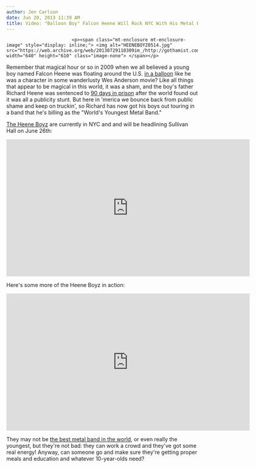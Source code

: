 ```yaml
---
author: Jen Carlson
date: Jun 20, 2013 11:39 AM
title: Video: "Balloon Boy" Falcon Heene Will Rock NYC With His Metal Band
---
```



                            
                            
                            
                            <p><span class="mt-enclosure mt-enclosure-image" style="display: inline;"> <img alt="HEENEBOYZ0514.jpg" src="https://web.archive.org/web/20130729110309im_/http://gothamist.com/attachments/arts_jen/HEENEBOYZ0514.jpg" width="640" height="610" class="image-none"> </span></p>

<p>Remember that magical hour or so in 2009 when we all believed a young boy named Falcon Heene was floating around the U.S. <a href="https://web.archive.org/web/20130729110309/http://gothamist.com/tags/balloonboy">in a balloon</a> like he was a character in some wanderlusty Wes Anderson movie? Like all things that appear to be magical in this world, it was a sham, and the boy&apos;s father Richard Heene was sentenced to <a href="https://web.archive.org/web/20130729110309/http://gothamist.com/2009/12/23/balloon_boy_dad_sentenced_to_90_day.php">90 days in prison</a> after the world found out it was all a publicity stunt. But here in &apos;merica we bounce back from public shame and keep on truckin&apos;, so Richard has now got his boys out touring in a band that he&apos;s billing as the &quot;World&apos;s Youngest Metal Band.&quot;</p>

<p><a href="https://web.archive.org/web/20130729110309/http://www.heeneboyz.com/home.cfm">The Heene Boyz</a> are currently in NYC and and will be headlining Sullivan Hall on June 26th:</p>

<p><iframe width="640" height="360" src="https://web.archive.org/web/20130729110309if_/http://www.youtube.com/embed/TuI_O3umGEU" frameborder="0" allowfullscreen></iframe></p>

<p>Here&apos;s some more of the Heene Boyz in action: </p>

<p><iframe width="640" height="360" src="https://web.archive.org/web/20130729110309if_/http://www.youtube.com/embed/rCK4fLAaFIg" frameborder="0" allowfullscreen></iframe></p>

<p>They may not be <a href="https://web.archive.org/web/20130729110309/http://gothamist.com/2013/05/10/videos_nycs_best_metal_band_is_a_bu.php">the best metal band in the world</a>, or even really the youngest, but they&apos;re not bad: they can work a crowd and they&apos;ve got some real energy! Anyway, can someone go and make sure they&apos;re getting proper meals and education and whatever 10-year-olds need?</p>
                            
                            
                            